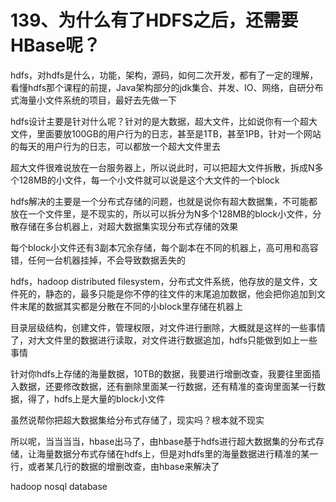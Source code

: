 # 139、为什么有了HDFS之后，还需要HBase呢？

hdfs，对hdfs是什么，功能，架构，源码，如何二次开发，都有了一定的理解，看懂hdfs那个课程的前提，Java架构部分的jdk集合、并发、IO、网络，自研分布式海量小文件系统的项目，最好去先做一下

 

hdfs设计主要是针对什么呢？针对的是大数据，超大文件，比如说你有一个超大文件，里面要放100GB的用户行为的日志，甚至是1TB，甚至1PB，针对一个网站的每天的用户行为的日志，可以都放一个超大文件里去

 

超大文件很难说放在一台服务器上，所以说此时，可以把超大文件拆散，拆成N多个128MB的小文件，每一个小文件就可以说是这个大文件的一个block

 

hdfs解决的主要是一个分布式存储的问题，也就是说你有超大数据集，不可能都放在一个文件里，是不现实的，所以可以拆分为N多个128MB的block小文件，分散存储在多台机器上，对超大数据集实现分布式存储的效果

 

每个block小文件还有3副本冗余存储，每个副本在不同的机器上，高可用和高容错，任何一台机器挂掉，不会导致数据丢失的

 

hdfs，hadoop distributed filesystem，分布式文件系统，他存放的是文件，文件死的，静态的，最多只能是你不停的往文件的末尾追加数据，他会把你追加到文件末尾的数据其实都是分散在不同的小block里存储在机器上

 

目录层级结构，创建文件，管理权限，对文件进行删除，大概就是这样的一些事情了，对大文件里的数据进行读取，对文件进行数据追加，hdfs只能做到如上一些事情

 

针对你hdfs上存储的海量数据，10TB的数据，我要进行增删改查，我要往里面插入数据，还要修改数据，还有删除里面某一行数据，还有精准的查询里面某一行数据，得了，hdfs上是大量的block小文件

 

虽然说帮你把超大数据集给分布式存储了，现实吗？根本就不现实

 

所以呢，当当当当，hbase出马了，由hbase基于hdfs进行超大数据集的分布式存储，让海量数据分布式存储在hdfs上，但是对hdfs里的海量数据进行精准的某一行，或者某几行的数据的增删改查，由hbase来解决了

 

hadoop nosql database